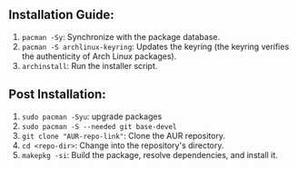 ## Installation Guide:

1. `pacman -Sy`: Synchronize with the package database.
2. `pacman -S archlinux-keyring`: Updates the keyring (the keyring verifies the authenticity of Arch Linux packages).
3. `archinstall`: Run the installer script.


## Post Installation:

1. `sudo pacman -Syu`: upgrade packages
2. `sudo pacman -S --needed git base-devel`
3. `git clone "AUR-repo-link"`: Clone the AUR repository.
4. `cd <repo-dir>`: Change into the repository's directory.
5. `makepkg -si`: Build the package, resolve dependencies, and install it.
